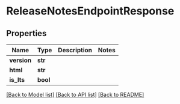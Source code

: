 # ReleaseNotesEndpointResponse


## Properties

Name | Type | Description | Notes
------------ | ------------- | ------------- | -------------
**version** | **str** |  | 
**html** | **str** |  | 
**is_lts** | **bool** |  | 

[[Back to Model list]](../#documentation-for-models) [[Back to API list]](../#documentation-for-api-endpoints) [[Back to README]](../)


